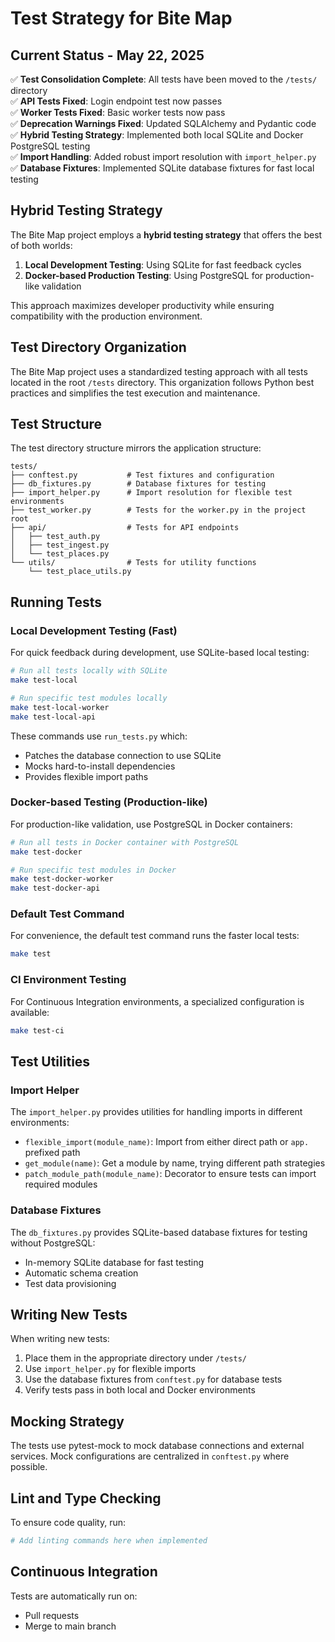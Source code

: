 # Test Strategy for Bite Map

## Current Status - May 22, 2025

✅ **Test Consolidation Complete**: All tests have been moved to the `/tests/` directory  
✅ **API Tests Fixed**: Login endpoint test now passes  
✅ **Worker Tests Fixed**: Basic worker tests now pass  
✅ **Deprecation Warnings Fixed**: Updated SQLAlchemy and Pydantic code  
✅ **Hybrid Testing Strategy**: Implemented both local SQLite and Docker PostgreSQL testing  
✅ **Import Handling**: Added robust import resolution with `import_helper.py`  
✅ **Database Fixtures**: Implemented SQLite database fixtures for fast local testing

## Hybrid Testing Strategy

The Bite Map project employs a **hybrid testing strategy** that offers the best of both worlds:

1. **Local Development Testing**: Using SQLite for fast feedback cycles
2. **Docker-based Production Testing**: Using PostgreSQL for production-like validation

This approach maximizes developer productivity while ensuring compatibility with the production environment.

## Test Directory Organization

The Bite Map project uses a standardized testing approach with all tests located in the 
root `/tests` directory. This organization follows Python best practices and simplifies 
the test execution and maintenance.

## Test Structure

The test directory structure mirrors the application structure:

```
tests/
├── conftest.py           # Test fixtures and configuration
├── db_fixtures.py        # Database fixtures for testing
├── import_helper.py      # Import resolution for flexible test environments
├── test_worker.py        # Tests for the worker.py in the project root
├── api/                  # Tests for API endpoints
│   ├── test_auth.py
│   ├── test_ingest.py
│   └── test_places.py
└── utils/                # Tests for utility functions
    └── test_place_utils.py
```

## Running Tests

### Local Development Testing (Fast)

For quick feedback during development, use SQLite-based local testing:

```bash
# Run all tests locally with SQLite
make test-local

# Run specific test modules locally
make test-local-worker
make test-local-api
```

These commands use `run_tests.py` which:
- Patches the database connection to use SQLite
- Mocks hard-to-install dependencies
- Provides flexible import paths

### Docker-based Testing (Production-like)

For production-like validation, use PostgreSQL in Docker containers:

```bash
# Run all tests in Docker container with PostgreSQL
make test-docker

# Run specific test modules in Docker
make test-docker-worker
make test-docker-api
```

### Default Test Command

For convenience, the default test command runs the faster local tests:

```bash
make test
```

### CI Environment Testing

For Continuous Integration environments, a specialized configuration is available:

```bash
make test-ci
```

## Test Utilities

### Import Helper

The `import_helper.py` provides utilities for handling imports in different environments:

- `flexible_import(module_name)`: Import from either direct path or `app.` prefixed path
- `get_module(name)`: Get a module by name, trying different path strategies
- `patch_module_path(module_name)`: Decorator to ensure tests can import required modules

### Database Fixtures

The `db_fixtures.py` provides SQLite-based database fixtures for testing without PostgreSQL:

- In-memory SQLite database for fast testing
- Automatic schema creation
- Test data provisioning

## Writing New Tests

When writing new tests:

1. Place them in the appropriate directory under `/tests/`
2. Use `import_helper.py` for flexible imports
3. Use the database fixtures from `conftest.py` for database tests
4. Verify tests pass in both local and Docker environments

## Mocking Strategy

The tests use pytest-mock to mock database connections and external services.
Mock configurations are centralized in `conftest.py` where possible.

## Lint and Type Checking

To ensure code quality, run:
```bash
# Add linting commands here when implemented
```

## Continuous Integration

Tests are automatically run on:
- Pull requests
- Merge to main branch
